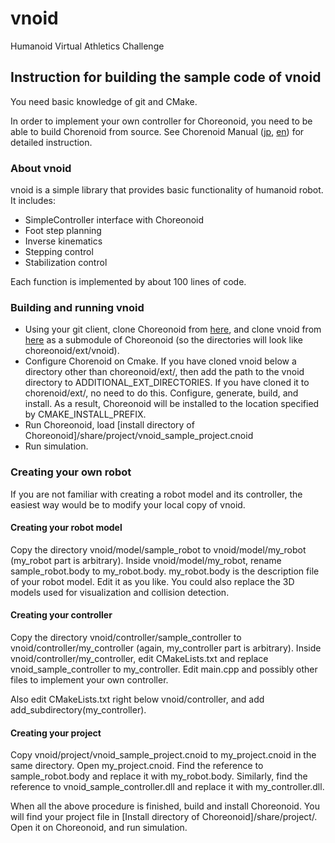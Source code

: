 # vnoid
Humanoid Virtual Athletics Challenge

## Instruction for building the sample code of vnoid

You need basic knowledge of git and CMake.

In order to implement your own controller for Choreonoid, 
 you need to be able to build Chorenoid from source.
See Chorenoid Manual ([jp](https://choreonoid.org/ja/documents/latest/index.html), [en](https://choreonoid.org/en/documents/latest/index.html))
 for detailed instruction.

### About vnoid

vnoid is a simple library that provides basic functionality of humanoid robot.
It includes:
- SimpleController interface with Choreonoid
- Foot step planning
- Inverse kinematics
- Stepping control
- Stabilization control

Each function is implemented by about 100 lines of code.

### Building and running vnoid

- Using your git client, clone Choreonoid from [here](https://github.com/choreonoid/choreonoid), and clone vnoid from [here](https://github.com/ytazz/vnoid)
  as a submodule of Choreonoid (so the directories will look like choreonoid/ext/vnoid).
- Configure Chorenoid on Cmake. 
  If you have cloned vnoid below a directory other than choreonoid/ext/, then
  add the path to the vnoid directory to ADDITIONAL_EXT_DIRECTORIES. 
  If you have cloned it to chorenoid/ext/, no need to do this.
  Configure, generate, build, and install.
  As a result, Choreonoid will be installed to the location specified by CMAKE_INSTALL_PREFIX.
- Run Choreonoid, load [install directory of Choreonoid]/share/project/vnoid_sample_project.cnoid
- Run simulation.

### Creating your own robot

If you are not familiar with creating a robot model and its controller, the easiest way would be
 to modify your local copy of vnoid.

#### Creating your robot model

Copy the directory vnoid/model/sample_robot to vnoid/model/my_robot (my_robot part is arbitrary).
Inside vnoid/model/my_robot, rename sample_robot.body to my_robot.body.
my_robot.body is the description file of your robot model.
Edit it as you like.
You could also replace the 3D models used for visualization and collision detection.

#### Creating your controller

Copy the directory vnoid/controller/sample_controller to vnoid/controller/my_controller (again, my_controller part is arbitrary).
Inside vnoid/controller/my_controller, edit CMakeLists.txt and replace vnoid_sample_controller to my_controller.
Edit main.cpp and possibly other files to implement your own controller.

Also edit CMakeLists.txt right below vnoid/controller, and add add_subdirectory(my_controller).

#### Creating your project

Copy vnoid/project/vnoid_sample_project.cnoid to my_project.cnoid in the same directory.
Open my_project.cnoid.
Find the reference to sample_robot.body and replace it with my_robot.body.
Similarly, find the reference to vnoid_sample_controller.dll and replace it with my_controller.dll.

When all the above procedure is finished, build and install Choreonoid.
You will find your project file in [Install directory of Choreonoid]/share/project/.
Open it on Choreonoid, and run simulation.

